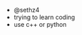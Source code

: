 - @sethz4
- trying to learn coding
- use c++ or python
  
<!---
sethz4/sethz4 is a ✨ special ✨ repository because its `README.md` (this file) appears on your GitHub profile.
You can click the Preview link to take a look at your changes.
--->
